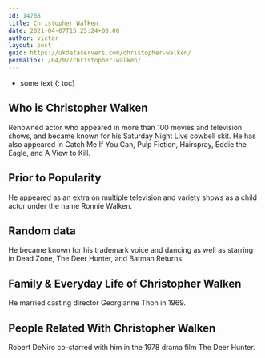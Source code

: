 ```yaml
---
id: 14768
title: Christopher Walken
date: 2021-04-07T15:25:24+00:00
author: victor
layout: post
guid: https://ukdataservers.com/christopher-walken/
permalink: /04/07/christopher-walken/
---
```


* some text
{: toc}


## Who is Christopher Walken



Renowned actor who appeared in more than 100 movies and television shows, and became known for his Saturday Night Live cowbell skit. He has also appeared in Catch Me If You Can, Pulp Fiction, Hairspray, Eddie the Eagle, and A View to Kill. 

                
                
                
## Prior to Popularity



He appeared as an extra on multiple television and variety shows as a child actor under the name Ronnie Walken. 

                
                
                
## Random data



He became known for his trademark voice and dancing as well as starring in Dead Zone, The Deer Hunter, and Batman Returns.  

                
                
                
## Family & Everyday Life of Christopher Walken



He married casting director Georgianne Thon in 1969. 

                
                
                
## People Related With Christopher Walken



Robert DeNiro co-starred with him in the 1978 drama film The Deer Hunter. 

                
              
            
          
          
          